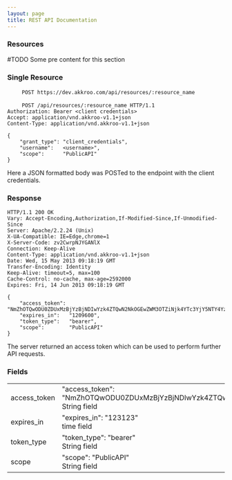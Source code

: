 ```yaml
---
layout: page
title: REST API Documentation
---
```


### Resources

#TODO Some pre content for this section

### Single Resource
<pre>
    <code class="endpoint">POST https://dev.akkroo.com/api/resources/<span class="highlight">:resource_name</span></code>
</pre>

<pre>
    <code class="payload">POST /api/resources/<span class="highlight">:resource_name</span> HTTP/1.1
Authorization: Bearer <span class="highlight">&lt;client credentials&gt;</span>
Accept: application/vnd.akkroo-v1.1+json
Content-Type: application/vnd.akkroo-v1.1+json

{
    "grant_type": "client_credentials",
    "username":   <span class="highlight">&lt;username&gt;"</span>,
    "scope":      "PublicAPI"
}</code>
</pre>

Here a JSON formatted body was POSTed to the endpoint with the client
credentials.

### Response

<pre><code>HTTP/1.1 200 OK
Vary: Accept-Encoding,Authorization,If-Modified-Since,If-Unmodified-Since
Server: Apache/2.2.24 (Unix)
X-UA-Compatible: IE=Edge,chrome=1
X-Server-Code: zv2CwrpNJYGANlX
Connection: Keep-Alive
Content-Type: application/vnd.akkroo-v1.1+json
Date: Wed, 15 May 2013 09:18:19 GMT
Transfer-Encoding: Identity
Keep-Alive: timeout=5, max=100
Cache-Control: no-cache, max-age=2592000
Expires: Fri, 14 Jun 2013 09:18:19 GMT

{
    "access_token": "NmZhOTQwODU0ZDUxMzBjYzBjNDIwYzk4ZTQwN2NkOGEwZWM3OTZiNjk4YTc3YjY5NTY4YzQ1YWYzOTcxMGM2NA",
    "expires_in":   "1209600",
    "token_type":   "bearer",
    "scope":        "PublicAPI"
}</code></pre>

The server returned an access token which can be used to perform further API requests.

### Fields
<table class="endpoint-field-parameters">
    <tr>
    	<td class="field-id">access_token</td><td class='field-value'>
    		<div class="code-example">"access_token": "NmZhOTQwODU0ZDUxMzBjYzBjNDIwYzk4ZTQwN2NkOGEwZWM3OTZiNjk4YTc3YjY5NTY4YzQ1YWYzOTcxMGM2NA"</div>
        	<div class="code-description">String field</div>
        </td>
    </tr>
    <tr>
    	<td class="field-id">expires_in</td><td class='field-value'>
    		<div class="code-example">"expires_in": "123123"</div>
        	<div class="code-description">time field</div>
        </td>
    </tr>
    <tr>
    	<td class="field-id">token_type</td><td class='field-value'>
    		<div class="code-example">"token_type": "bearer"</div>
        	<div class="code-description">String field</div>
        </td>
    </tr>
    <tr>
    	<td class="field-id">scope</td><td class='field-value'>
    		<div class="code-example">"scope": "PublicAPI"</div>
        	<div class="code-description">String field</div>
        </td>
    </tr>
</table>